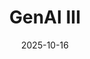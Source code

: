 ---
layout: lecture
published: true    # jekyll on to ensure lecture content is rendered
released: true    # custom variable to display link on webpage
number: 8
week: 8
date: 2025-10-16
presented_by: Lisa Yan
title: GenAI III
files:
  slides: 
  survey: 
    name:
    link: 
    required: 
  additional_files:
readings: 
  - name: "To predict and serve?"
    link: "https://rss.onlinelibrary.wiley.com/doi/full/10.1111/j.1740-9713.2016.00960.x"
    target: 
    author: "Kristian Lum, William Isaac"
    publisher: "Royal Statistical Society"
    year: 2016
    type: recommended
    is_h195: true
    edpost:
  - name: "To predict and serve?"
    link: "https://rss.onlinelibrary.wiley.com/doi/full/10.1111/j.1740-9713.2016.00960.x"
    target: 
    author: "Kristian Lum, William Isaac"
    publisher: "Royal Statistical Society"
    year: 2016
    type: recommended
    is_h195: false
    edpost:    
    
  - name: "Violence in Blue"
    link: "https://granta.com/violence-in-blue"
    target: 
    author: "Patrick Ball"
    publisher: "Granta"
    year: 2020
    type: recommended
    is_h195: true
    edpost:
  - name: "Violence in Blue"
    link: "https://granta.com/violence-in-blue"
    target: 
    author: "Patrick Ball"
    publisher: "Granta"
    year: 2020
    type: recommended
    is_h195: false
    edpost:

  - name: "Hidden Pentagon Records Reveal Patterns of Failure in Deadly Airstrikes"
    link: "https://www.nytimes.com/interactive/2021/12/18/us/airstrikes-pentagon-records-civilian-deaths.html"
    target: 
    author: "Azmat Khan"
    publisher: "New York Times"
    year: 2021
    type: optional
    is_h195: true
    edpost:


  - name: "Hidden Pentagon Records Reveal Patterns of Failure in Deadly Airstrikes"
    link: "https://www.nytimes.com/interactive/2021/12/18/us/airstrikes-pentagon-records-civilian-deaths.html"
    target: 
    author: "Azmat Khan"
    publisher: "New York Times"
    year: 2021
    type: optional
    is_h195: 
    edpost:
  
---